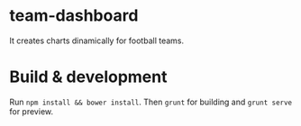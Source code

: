 # team-dashboard

It creates charts dinamically for football teams.

# Build & development
Run `npm install && bower install`.
Then `grunt` for building and `grunt serve` for preview.
